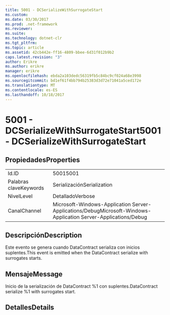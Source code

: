 ```yaml
---
title: 5001 - DCSerializeWithSurrogateStart
ms.custom: 
ms.date: 03/30/2017
ms.prod: .net-framework
ms.reviewer: 
ms.suite: 
ms.technology: dotnet-clr
ms.tgt_pltfrm: 
ms.topic: article
ms.assetid: 42cb442e-ff16-4809-bbee-6d31f012b9b2
caps.latest.revision: "3"
author: Erikre
ms.author: erikre
manager: erikre
ms.openlocfilehash: ebda2a103dedc56319fb5c84bc9cf024a68e3998
ms.sourcegitcommit: bd1ef61f4bb794b25383d3d72e71041a5ced172e
ms.translationtype: MT
ms.contentlocale: es-ES
ms.lasthandoff: 10/18/2017
---
```

# <a name="5001---dcserializewithsurrogatestart"></a><span data-ttu-id="9f2a2-102">5001 - DCSerializeWithSurrogateStart</span><span class="sxs-lookup"><span data-stu-id="9f2a2-102">5001 - DCSerializeWithSurrogateStart</span></span>
## <a name="properties"></a><span data-ttu-id="9f2a2-103">Propiedades</span><span class="sxs-lookup"><span data-stu-id="9f2a2-103">Properties</span></span>  
  
|||  
|-|-|  
|<span data-ttu-id="9f2a2-104">Id.</span><span class="sxs-lookup"><span data-stu-id="9f2a2-104">ID</span></span>|<span data-ttu-id="9f2a2-105">5001</span><span class="sxs-lookup"><span data-stu-id="9f2a2-105">5001</span></span>|  
|<span data-ttu-id="9f2a2-106">Palabras clave</span><span class="sxs-lookup"><span data-stu-id="9f2a2-106">Keywords</span></span>|<span data-ttu-id="9f2a2-107">Serialización</span><span class="sxs-lookup"><span data-stu-id="9f2a2-107">Serialization</span></span>|  
|<span data-ttu-id="9f2a2-108">Nivel</span><span class="sxs-lookup"><span data-stu-id="9f2a2-108">Level</span></span>|<span data-ttu-id="9f2a2-109">Detallado</span><span class="sxs-lookup"><span data-stu-id="9f2a2-109">Verbose</span></span>|  
|<span data-ttu-id="9f2a2-110">Canal</span><span class="sxs-lookup"><span data-stu-id="9f2a2-110">Channel</span></span>|<span data-ttu-id="9f2a2-111">Microsoft-Windows-Application Server-Applications/Debug</span><span class="sxs-lookup"><span data-stu-id="9f2a2-111">Microsoft-Windows-Application Server-Applications/Debug</span></span>|  
  
## <a name="description"></a><span data-ttu-id="9f2a2-112">Descripción</span><span class="sxs-lookup"><span data-stu-id="9f2a2-112">Description</span></span>  
 <span data-ttu-id="9f2a2-113">Este evento se genera cuando DataContract serializa con inicios suplentes.</span><span class="sxs-lookup"><span data-stu-id="9f2a2-113">This event is emitted when the DataContract serialize with surrogates starts.</span></span>  
  
## <a name="message"></a><span data-ttu-id="9f2a2-114">Mensaje</span><span class="sxs-lookup"><span data-stu-id="9f2a2-114">Message</span></span>  
 <span data-ttu-id="9f2a2-115">Inicio de la serialización de DataContract %1 con suplentes.</span><span class="sxs-lookup"><span data-stu-id="9f2a2-115">DataContract serialize %1 with surrogates start.</span></span>  
  
## <a name="details"></a><span data-ttu-id="9f2a2-116">Detalles</span><span class="sxs-lookup"><span data-stu-id="9f2a2-116">Details</span></span>
